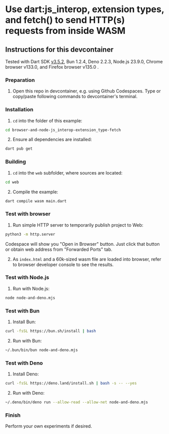 # Use dart:js_interop, extension types, and fetch() to send HTTP(s) requests from inside WASM

## Instructions for this devcontainer

Tested with Dart SDK [v3.5.2](https://github.com/dart-lang/sdk/releases/tag/3.5.2),
Bun 1.2.4, Deno 2.2.3, Node.js 23.9.0, Chrome browser v133.0, and Firefox browser v135.0 .

### Preparation

1. Open this repo in devcontainer, e.g. using Github Codespaces.
   Type or copy/paste following commands to devcontainer's terminal.

### Installation

1. `cd` into the folder of this example:

```sh
cd browser-and-node-js_interop-extension_type-fetch
```

2. Ensure all dependencies are installed:

```sh
dart pub get
```

### Building

1. `cd` into the `web` subfolder, where sources are located:

```sh
cd web
```

2. Compile the example:

```sh
dart compile wasm main.dart
```

### Test with browser

1. Run simple HTTP server to temporarily publish project to Web:

```sh
python3 -m http.server
```

Codespace will show you "Open in Browser" button. Just click that button or
obtain web address from "Forwarded Ports" tab.

2. As `index.html` and a 60k-sized wasm file are loaded into browser, refer to browser developer console
   to see the results.

### Test with Node.js

1. Run with Node.js:

```sh
node node-and-deno.mjs
```

### Test with Bun

1. Install Bun:

```sh
curl -fsSL https://bun.sh/install | bash
```

2. Run with Bun:

```sh
~/.bun/bin/bun node-and-deno.mjs
```

### Test with Deno

1. Install Deno:

```sh
curl -fsSL https://deno.land/install.sh | bash -s -- --yes
```

2. Run with Deno:

```sh
~/.deno/bin/deno run --allow-read --allow-net node-and-deno.mjs
```

### Finish

Perform your own experiments if desired.
